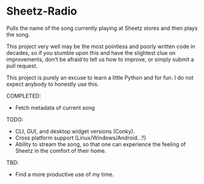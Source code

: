 # Sheetz-Radio
Pulls the name of the song currently playing at Sheetz stores and then plays the song.

This project very well may be the most pointless and poorly written code in decades, so if you stumble upon this and have the slightest clue on improvements, don't be afraid to tell us how to improve, or simply submit a pull request.

This project is purely an excuse to learn a little Python and for fun. I do not expect anybody to honestly use this.

COMPLETED:
- Fetch metadata of current song

TODO:
- CLI, GUI, and desktop widget versions (Conky).
- Cross platform support (Linux/Windows/Android...?)
- Ability to stream the song, so that one can experience the feeling of Sheetz in the comfort of their home.

TBD:
- Find a more productive use of my time.
